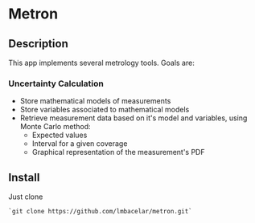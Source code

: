 # Metron

## Description
This app implements several metrology tools. Goals are:

### Uncertainty Calculation

* Store mathematical models of measurements
* Store variables associated to mathematical models
* Retrieve measurement data based on it's model and variables, using Monte Carlo method:
  * Expected values
  * Interval for a given coverage
  * Graphical representation of the measurement's PDF



## Install
Just clone

    `git clone https://github.com/lmbacelar/metron.git`

